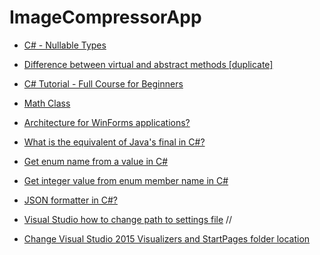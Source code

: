 # ImageCompressorApp

- [C# - Nullable Types](https://www.tutorialsteacher.com/csharp/csharp-nullable-types)

- [Difference between virtual and abstract methods [duplicate]](https://stackoverflow.com/questions/14728761/difference-between-virtual-and-abstract-methods)

- [C# Tutorial - Full Course for Beginners](https://www.youtube.com/watch?v=GhQdlIFylQ8)

- [Math Class](https://docs.microsoft.com/en-us/dotnet/api/system.math?view=net-5.0)

- [Architecture for WinForms applications?](https://stackoverflow.com/questions/1324603/architecture-for-winforms-applications/1325657)

- [What is the equivalent of Java's final in C#?](https://stackoverflow.com/questions/1327544/what-is-the-equivalent-of-javas-final-in-c)

- [Get enum name from a value in C#](https://www.techiedelight.com/get-enum-name-from-value-csharp/)

- [Get integer value from enum member name in C#](https://www.techiedelight.com/get-integer-value-from-enum-csharp/)

- [JSON formatter in C#?](https://stackoverflow.com/questions/4580397/json-formatter-in-c#:~:text=public%20string%20PrettyJson(string%20unPrettyJson)%0A%20%7B%0A%20%20%20%20%20var%20options%20%3D%20new%20JsonSerializerOptions()%7B%0A%20%20%20%20%20%20%20%20%20WriteIndented%20%3D%20true%0A%20%20%20%20%20%7D%3B%0A%0A%20%20%20%20%20var%20jsonElement%20%3D%20JsonSerializer.Deserialize%3CJsonElement%3E(unPrettyJson)%3B%0A%0A%20%20%20%20%20return%20JsonSerializer.Serialize(jsonElement%2C%20options)%3B%0A%20%7D)

- [Visual Studio how to change path to settings file](https://stackoverflow.com/questions/39203492/visual-studio-how-to-change-path-to-settings-file)
//

- [Change Visual Studio 2015 Visualizers and StartPages folder location](https://stackoverflow.com/questions/42333296/change-visual-studio-2015-visualizers-and-startpages-folder-location)
